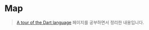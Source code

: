 # Map

> [A tour of the Dart language](https://dart.dev/guides/language/language-tour) 페이지를 공부하면서 정리한 내용입니다.
